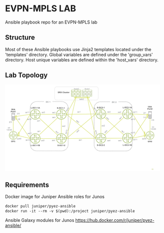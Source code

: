 # EVPN-MPLS LAB
Ansible playbook repo for an EVPN-MPLS lab

## Structure
Most of these Ansible playbooks use Jinja2 templates located under the 'templates' directory.
Global variables are defined under the 'group_vars' directory.
Host unique variables are defined within the 'host_vars' directory.


## Lab Topology
![Image of lab topology](https://github.com/tplisson/evpn-mpls-lab/blob/master/lab-topology.png)

## Requirements
Docker image for Juniper Ansible roles for Junos
```
docker pull juniper/pyez-ansible
docker run -it --rm -v $(pwd):/project juniper/pyez-ansible
```
Ansible Galaxy modules for Junos 
https://hub.docker.com/r/juniper/pyez-ansible/